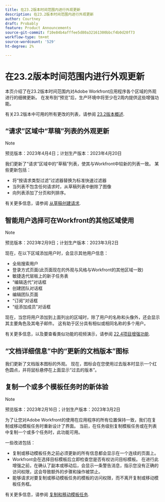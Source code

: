 ```yaml
---
title: 在23.2版本时间范围内进行外观更新
description: 在23.2版本时间范围内进行外观更新
author: Courtney
draft: Probably
feature: Product Announcements
source-git-commit: f10e84b4afffee5d80a32161300bbcf4b0d20f73
workflow-type: tm+mt
source-wordcount: '529'
ht-degree: 2%

---
```



# 在23.2版本时间范围内进行外观更新

本页介绍了在23.2版本时间范围内对Adobe Workfront应用程序各个区域的外观进行的细微更新。 在发布到“预览”后，生产环境中将至少在2周内提供这些增强功能。

有关23.2版本中可用的所有更改的列表，请参阅 [23.2版本概述](/help/quicksilver/product-announcements/product-releases/23.2-release-activity/23-2-release-overview.md).

## “请求”区域中“草稿”列表的外观更新

>[!NOTE]
>
>预览版本：2023年4月4日；计划生产版本：2023年4月20日

我们更新了“请求”区域中的“草稿”列表，使其与Workfront中较新的列表一致。
某些更新包括：

* 将“按请求类型过滤”过滤器替换为标准快速过滤器
* 当列表不包含任何请求时，从草稿列表中删除了图像
* 向列表添加了分页和列排序。

有关更多信息，请参阅 [从草稿创建请求](/help/quicksilver/manage-work/requests/create-requests/delete-request-draft.md).

## 智能用户选择可在Workfront的其他区域使用

>[!NOTE]
>
>预览版本：2023年2月9日；计划生产版本：2023年3月2日

现在，在以下区域添加用户时，会显示其他用户信息：

* 全局搜索用户
* 登录方式页面(此页面现在的外观与风格与Workfront的其他区域一致)
* 敏捷迭代层板上的新子任务表
* “编辑迭代”对话框
* 创建团队对话框
* 编辑团队页面
* “订阅”对话框
* “组添加成员”对话框

现在，当您将用户添加到上面列出的区域时，除了用户的名称和头像外，还会显示其主要角色及其电子邮件。 这有助于区分具有相似或相同名称的多个用户。

有关更多信息，以及要查看类似功能的视频演示，请参阅 [22.4项目增强功能](/help/quicksilver/product-announcements/product-releases/22.4-release-activity/22-4-project-enhancements.md).

## “文档详细信息”中的“更新的文档版本”图标

我们更新了文档版本图标的外观。 现在，图标会在您使用过去版本时显示一个红色圆点，并将鼠标悬停在上面显示“过去的版本”。

## 复制一个或多个模板任务时的新体验

>[!NOTE]
>
>预览版本：2023年2月16日；计划生产版本：2023年3月2日

为了让您对Adobe Workfront的使用在应用程序的所有位置保持一致，我们在复制或移动模板任务时重新设计了界面。 当前，在任务级别复制模板任务或在列表中复制一个或多个任务时，此功能可用。

一些改进包括：

* 复制或移动模板任务之前必须更新的所有信息都会显示在一个连续的页面上。
* Workfront会在选择目标模板后立即检查您是否有权访问目标模板。 在进行此增强之前，在确认了副本或移动后，会显示一条警告消息，指示您没有正确的访问权限，这会导致额外的步骤和操作被禁止。
* 能够请求对要复制或移动模板任务的模板的访问权限，而不离开复制或移动模板任务框。

有关更多信息，请参阅 [复制和移动模板任务](/help/quicksilver/manage-work/projects/create-and-manage-templates/copy-and-move-template-tasks.md).